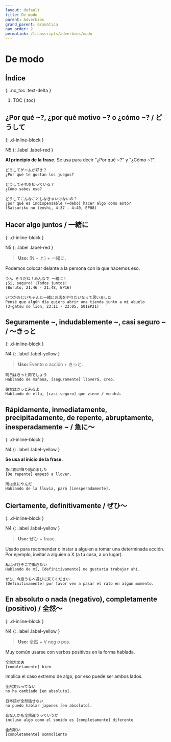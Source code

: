 ```yaml
---
layout: default
title: De modo
parent: Adverbios
grand_parent: Gramática
nav_order: 2
permalink: /transcripts/adverbios/modo
---
```


# De modo

## Índice
{: .no_toc .text-delta }

1. TOC
{:toc}

## ¿Por qué ~?, ¿por qué motivo ~? o ¿cómo ~? / どうして
{: .d-inline-block }

N5
{: .label .label-red }

**Al principio de la frase.** Se usa para decir "¿Por qué ~?" y "¿Cómo ~?".

```
どうしてゲームが好き？
¿Por qué te gustan los juegos?

どうしてそれを知っている？
¿Cómo sabes eso?

どうしてこんなことしなきゃいけないの？
¿por qué es indispensable (=debo) hacer algo como esto?
(Satsuriku no tenshi, 4:37 - 4:40, EP08)
```

## Hacer algo juntos / 一緒に
{: .d-inline-block }

N5
{: .label .label-red }

> **Uso:** (N + と) + 一緒に.

Podemos colocar delante a la persona con la que hacemos eso.

```
うん そうだね！みんなで 一緒に！
¡Si, seguro! ¡Todos juntos!
(Boruto, 21:46 - 21:48, EP16)

いつかおじいちゃんと一緒にお店をやりたいなって思いました
Pensé que algún día quiero abrir una tienda junto a mi abuelo
(3-gatsu no lion, 23:11 - 23:05, S01EP21)
```

## Seguramente ~, indudablemente ~, casi seguro ~ / 〜きっと
{: .d-inline-block }

N4
{: .label .label-yellow }

> **Uso:** Evento o acción + きっと.

```
明日はきっと雨でしょう
Hablando de mañana, [seguramente] lloverá, creo.

彼女はきっと来るよ
Hablando de ella, [casi seguro] que viene / vendrá.
```

## Rápidamente,  inmediatamente, precipitadamente, de repente, abruptamente, inesperadamente ~ / 急に〜
{: .d-inline-block }

N4
{: .label .label-yellow }

**Se usa al inicio de la frase.**

```
急に雨が降り始めました
[De repente] empezó a llover.

雨は急にやんだ
Hablando de la lluvia, paró [inesperadamente].
```

## Ciertamente, definitivamente / ぜひ～
{: .d-inline-block }

N4
{: .label .label-yellow }

> **Uso:** ぜひ + frase.

Usado para recomendar o instar a alguien a tomar una determinada acción. Por ejemplo, invitar a alguien a X (a tu casa, a un lugar).

```
私はぜひそこで働きたい
Hablando de mí, [definitivamente] me gustaría trabajar ahí.

ぜひ、今度うちへ遊びに来てください
[Definitivamente] por favor ven a pasar el rato en algún momento.
```

## En absoluto o nada (negativo), completamente (positivo) / 全然～
{: .d-inline-block }

N4
{: .label .label-yellow }

> **Uso:** 全然 + V neg o pos.

Muy común usarse con verbos positivos en la forma hablada.

```
全然大丈夫
[completamente] bien
```

Implica el caso extremo de algo, por eso puede ser ambos lados.

```
全然変わってない
no ha cambiado [en absoluto].

日本語が全然話せない
no puedo hablar japones [en absoluto].

音なんかも全然違うっていうか
incluso algo como el sonido es [completamente] diferente

全然眠い
[completamente] somnoliento
```